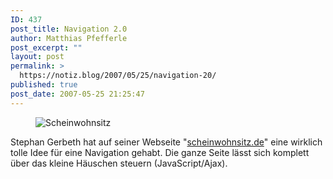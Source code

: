 ```yaml
---
ID: 437
post_title: Navigation 2.0
author: Matthias Pfefferle
post_excerpt: ""
layout: post
permalink: >
  https://notiz.blog/2007/05/25/navigation-20/
published: true
post_date: 2007-05-25 21:25:47
---
```

<!-- wp:image {"align":"center"} -->
<figure class="wp-block-image aligncenter"><img src="https://notiz.blog/wp-content/uploads/2007/05/scheinwohnsitz.jpg" alt="Scheinwohnsitz" /></figure>
<!-- /wp:image -->

<!-- wp:paragraph -->
<p>Stephan Gerbeth hat auf seiner Webseite "<a href="http://scheinwohnsitz.de">scheinwohnsitz.de</a>" eine wirklich tolle Idee für eine Navigation gehabt. Die ganze Seite lässt sich komplett über das kleine Häuschen steuern (JavaScript/Ajax).</p>
<!-- /wp:paragraph -->